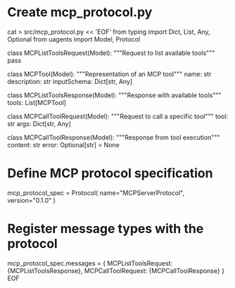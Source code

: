 # Create mcp_protocol.py
cat > src/mcp_protocol.py << 'EOF'
from typing import Dict, List, Any, Optional
from uagents import Model, Protocol

class MCPListToolsRequest(Model):
    """Request to list available tools"""
    pass

class MCPTool(Model):
    """Representation of an MCP tool"""
    name: str
    description: str
    inputSchema: Dict[str, Any]

class MCPListToolsResponse(Model):
    """Response with available tools"""
    tools: List[MCPTool]

class MCPCallToolRequest(Model):
    """Request to call a specific tool"""
    tool: str
    args: Dict[str, Any]

class MCPCallToolResponse(Model):
    """Response from tool execution"""
    content: str
    error: Optional[str] = None

# Define MCP protocol specification
mcp_protocol_spec = Protocol(
    name="MCPServerProtocol",
    version="0.1.0"
)

# Register message types with the protocol
mcp_protocol_spec.messages = {
    MCPListToolsRequest: {MCPListToolsResponse},
    MCPCallToolRequest: {MCPCallToolResponse}
}
EOF